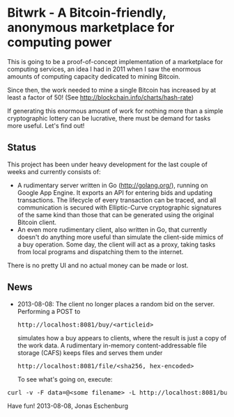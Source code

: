 Bitwrk - A Bitcoin-friendly, anonymous marketplace for computing power
======================================================================

This is going to be a proof-of-concept implementation of a marketplace
for computing services, an idea I had in 2011 when I saw the enormous
amounts of computing capacity dedicated to mining Bitcoin.

Since then, the work needed to mine a single Bitcoin has increased by
at least a factor of 50! (See http://blockchain.info/charts/hash-rate)

If generating this enormous amount of work for nothing more than a
simple cryptographic lottery can be lucrative, there must be demand
for tasks more useful. Let's find out!

Status
------
This project has been under heavy development for the last couple of
weeks and currently consists of:
- A rudimentary server written in Go (http://golang.org/), running on
  Google App Engine. It exports an API for entering bids and updating
  transactions. The lifecycle of every transaction can be traced,
  and all communication is secured with Elliptic-Curve cryptographic
  signatures of the same kind than those that can be generated using
  the original Bitcoin client.
- An even more rudimentary client, also written in Go, that currently
  doesn't do anything more useful than simulate the client-side mimics
  of a buy operation.
  Some day, the client will act as a proxy, taking tasks from
  local programs and dispatching them to the internet.

There is no pretty UI and no actual money can be made or lost.

News
----

- 2013-08-08: The client no longer places a random bid on the server.
  Performing a POST to <pre>http://localhost:8081/buy/&lt;articleid&gt;</pre> simulates
  how a buy appears to clients, where the result is just a copy of the
  work data.  A rudimentary in-memory content-addressable file storage
  (CAFS) keeps files and serves them under
  <pre>http://localhost:8081/file/&lt;sha256, hex-encoded&gt;</pre>
  To see what's going on, execute:
<pre>
curl -v -F data=@&lt;some filename&gt; -L http://localhost:8081/buy/foobar
</pre>

Have fun!
2013-08-08, Jonas Eschenburg

